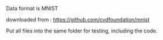 Data format is MNIST

downloaded from : https://github.com/cvdfoundation/mnist

Put all files into the same folder for testing, including the code.
